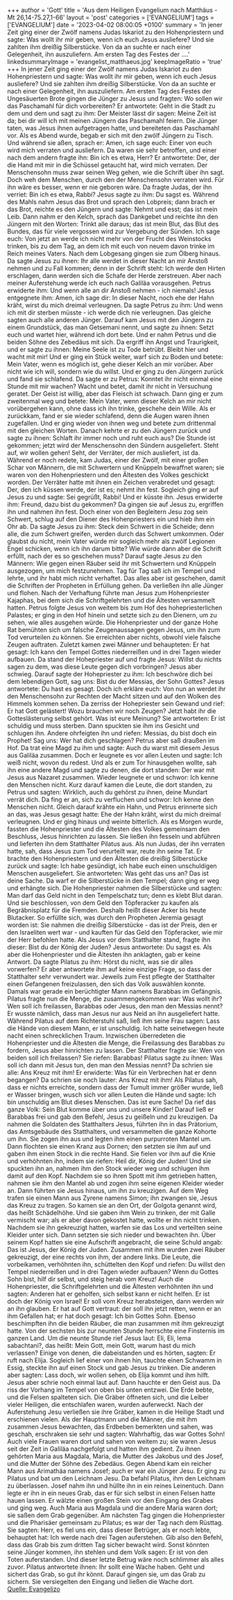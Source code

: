 +++
author = 'Gott'
title = 'Aus dem Heiligen Evangelium nach Matthäus - Mt 26,14-75.27,1-66'
layout = 'post'
categories = ['EVANGELIUM']
tags = ['EVANGELIUM']
date = '2023-04-02 08:00:05 +0100'
summary = 'In jener Zeit ging einer der Zwölf namens Judas Iskariot zu den Hohenpriestern und sagte: Was wollt ihr mir geben, wenn ich euch Jesus ausliefere? Und sie zahlten ihm dreißig Silberstücke. Von da an suchte er nach einer Gelegenheit, ihn auszuliefern. Am ersten Tag des Festes der ....'
linkedsummaryImage = 'evangelist_matthaeus.jpg'
keepImageRatio = 'true'
+++
In jener Zeit ging einer der Zwölf namens Judas Iskariot zu den Hohenpriestern
und sagte: Was wollt ihr mir geben, wenn ich euch Jesus ausliefere? Und sie zahlten ihm dreißig Silberstücke.
Von da an suchte er nach einer Gelegenheit, ihn auszuliefern.
Am ersten Tag des Festes der Ungesäuerten Brote gingen die Jünger zu Jesus und fragten: Wo sollen wir das Paschamahl für dich vorbereiten?
Er antwortete: Geht in die Stadt zu dem und dem und sagt zu ihm: Der Meister lässt dir sagen: Meine Zeit ist da; bei dir will ich mit meinen Jüngern das Paschamahl feiern.<!--more-->
Die Jünger taten, was Jesus ihnen aufgetragen hatte, und bereiteten das Paschamahl vor.
Als es Abend wurde, begab er sich mit den zwölf Jüngern zu Tisch.
Und während sie aßen, sprach er: Amen, ich sage euch: Einer von euch wird mich verraten und ausliefern.
Da waren sie sehr betroffen, und einer nach dem andern fragte ihn: Bin ich es etwa, Herr?
Er antwortete: Der, der die Hand mit mir in die Schüssel getaucht hat, wird mich verraten.
Der Menschensohn muss zwar seinen Weg gehen, wie die Schrift über ihn sagt. Doch weh dem Menschen, durch den der Menschensohn verraten wird. Für ihn wäre es besser, wenn er nie geboren wäre.
Da fragte Judas, der ihn verriet: Bin ich es etwa, Rabbi? Jesus sagte zu ihm: Du sagst es.
Während des Mahls nahm Jesus das Brot und sprach den Lobpreis; dann brach er das Brot, reichte es den Jüngern und sagte: Nehmt und esst; das ist mein Leib.
Dann nahm er den Kelch, sprach das Dankgebet und reichte ihn den Jüngern mit den Worten: Trinkt alle daraus;
das ist mein Blut, das Blut des Bundes, das für viele vergossen wird zur Vergebung der Sünden.
Ich sage euch: Von jetzt an werde ich nicht mehr von der Frucht des Weinstocks trinken, bis zu dem Tag, an dem ich mit euch von neuem davon trinke im Reich meines Vaters.
Nach dem Lobgesang gingen sie zum Ölberg hinaus.
Da sagte Jesus zu ihnen: Ihr alle werdet in dieser Nacht an mir Anstoß nehmen und zu Fall kommen; denn in der Schrift steht: Ich werde den Hirten erschlagen, dann werden sich die Schafe der Herde zerstreuen.
Aber nach meiner Auferstehung werde ich euch nach Galiläa vorausgehen.
Petrus erwiderte ihm: Und wenn alle an dir Anstoß nehmen - ich niemals!
Jesus entgegnete ihm: Amen, ich sage dir: In dieser Nacht, noch ehe der Hahn kräht, wirst du mich dreimal verleugnen.
Da sagte Petrus zu ihm: Und wenn ich mit dir sterben müsste - ich werde dich nie verleugnen. Das gleiche sagten auch alle anderen Jünger.
Darauf kam Jesus mit den Jüngern zu einem Grundstück, das man Getsemani nennt, und sagte zu ihnen: Setzt euch und wartet hier, während ich dort bete.
Und er nahm Petrus und die beiden Söhne des Zebedäus mit sich. Da ergriff ihn Angst und Traurigkeit,
und er sagte zu ihnen: Meine Seele ist zu Tode betrübt. Bleibt hier und wacht mit mir!
Und er ging ein Stück weiter, warf sich zu Boden und betete: Mein Vater, wenn es möglich ist, gehe dieser Kelch an mir vorüber. Aber nicht wie ich will, sondern wie du willst.
Und er ging zu den Jüngern zurück und fand sie schlafend. Da sagte er zu Petrus: Konntet ihr nicht einmal eine Stunde mit mir wachen?
Wacht und betet, damit ihr nicht in Versuchung geratet. Der Geist ist willig, aber das Fleisch ist schwach.
Dann ging er zum zweitenmal weg und betete: Mein Vater, wenn dieser Kelch an mir nicht vorübergehen kann, ohne dass ich ihn trinke, geschehe dein Wille.
Als er zurückkam, fand er sie wieder schlafend, denn die Augen waren ihnen zugefallen.
Und er ging wieder von ihnen weg und betete zum drittenmal mit den gleichen Worten.
Danach kehrte er zu den Jüngern zurück und sagte zu ihnen: Schlaft ihr immer noch und ruht euch aus? Die Stunde ist gekommen; jetzt wird der Menschensohn den Sündern ausgeliefert.
Steht auf, wir wollen gehen! Seht, der Verräter, der mich ausliefert, ist da.
Während er noch redete, kam Judas, einer der Zwölf, mit einer großen Schar von Männern, die mit Schwertern und Knüppeln bewaffnet waren; sie waren von den Hohenpriestern und den Ältesten des Volkes geschickt worden.
Der Verräter hatte mit ihnen ein Zeichen verabredet und gesagt: Der, den ich küssen werde, der ist es; nehmt ihn fest.
Sogleich ging er auf Jesus zu und sagte: Sei gegrüßt, Rabbi! Und er küsste ihn.
Jesus erwiderte ihm: Freund, dazu bist du gekommen? Da gingen sie auf Jesus zu, ergriffen ihn und nahmen ihn fest.
Doch einer von den Begleitern Jesu zog sein Schwert, schlug auf den Diener des Hohenpriesters ein und hieb ihm ein Ohr ab.
Da sagte Jesus zu ihm: Steck dein Schwert in die Scheide; denn alle, die zum Schwert greifen, werden durch das Schwert umkommen.
Oder glaubst du nicht, mein Vater würde mir sogleich mehr als zwölf Legionen Engel schicken, wenn ich ihn darum bitte?
Wie würde dann aber die Schrift erfüllt, nach der es so geschehen muss?
Darauf sagte Jesus zu den Männern: Wie gegen einen Räuber seid ihr mit Schwertern und Knüppeln ausgezogen, um mich festzunehmen. Tag für Tag saß ich im Tempel und lehrte, und ihr habt mich nicht verhaftet.
Das alles aber ist geschehen, damit die Schriften der Propheten in Erfüllung gehen. Da verließen ihn alle Jünger und flohen.
Nach der Verhaftung führte man Jesus zum Hohenpriester Kajaphas, bei dem sich die Schriftgelehrten und die Ältesten versammelt hatten.
Petrus folgte Jesus von weitem bis zum Hof des hohepriesterlichen Palastes; er ging in den Hof hinein und setzte sich zu den Dienern, um zu sehen, wie alles ausgehen würde.
Die Hohenpriester und der ganze Hohe Rat bemühten sich um falsche Zeugenaussagen gegen Jesus, um ihn zum Tod verurteilen zu können.
Sie erreichten aber nichts, obwohl viele falsche Zeugen auftraten. Zuletzt kamen zwei Männer
und behaupteten: Er hat gesagt: Ich kann den Tempel Gottes niederreißen und in drei Tagen wieder aufbauen.
Da stand der Hohepriester auf und fragte Jesus: Willst du nichts sagen zu dem, was diese Leute gegen dich vorbringen?
Jesus aber schwieg. Darauf sagte der Hohepriester zu ihm: Ich beschwöre dich bei dem lebendigen Gott, sag uns: Bist du der Messias, der Sohn Gottes?
Jesus antwortete: Du hast es gesagt. Doch ich erkläre euch: Von nun an werdet ihr den Menschensohn zur Rechten der Macht sitzen und auf den Wolken des Himmels kommen sehen.
Da zerriss der Hohepriester sein Gewand und rief: Er hat Gott gelästert! Wozu brauchen wir noch Zeugen? Jetzt habt ihr die Gotteslästerung selbst gehört.
Was ist eure Meinung? Sie antworteten: Er ist schuldig und muss sterben.
Dann spuckten sie ihm ins Gesicht und schlugen ihn. Andere ohrfeigten ihn
und riefen: Messias, du bist doch ein Prophet! Sag uns: Wer hat dich geschlagen?
Petrus aber saß draußen im Hof. Da trat eine Magd zu ihm und sagte: Auch du warst mit diesem Jesus aus Galiläa zusammen.
Doch er leugnete es vor allen Leuten und sagte: Ich weiß nicht, wovon du redest.
Und als er zum Tor hinausgehen wollte, sah ihn eine andere Magd und sagte zu denen, die dort standen: Der war mit Jesus aus Nazaret zusammen.
Wieder leugnete er und schwor: Ich kenne den Menschen nicht.
Kurz darauf kamen die Leute, die dort standen, zu Petrus und sagten: Wirklich, auch du gehörst zu ihnen, deine Mundart verrät dich.
Da fing er an, sich zu verfluchen und schwor: Ich kenne den Menschen nicht. Gleich darauf krähte ein Hahn,
und Petrus erinnerte sich an das, was Jesus gesagt hatte: Ehe der Hahn kräht, wirst du mich dreimal verleugnen. Und er ging hinaus und weinte bitterlich.
Als es Morgen wurde, fassten die Hohenpriester und die Ältesten des Volkes gemeinsam den Beschluss, Jesus hinrichten zu lassen.
Sie ließen ihn fesseln und abführen und lieferten ihn dem Statthalter Pilatus aus.
Als nun Judas, der ihn verraten hatte, sah, dass Jesus zum Tod verurteilt war, reute ihn seine Tat. Er brachte den Hohenpriestern und den Ältesten die dreißig Silberstücke zurück
und sagte: Ich habe gesündigt, ich habe euch einen unschuldigen Menschen ausgeliefert. Sie antworteten: Was geht das uns an? Das ist deine Sache.
Da warf er die Silberstücke in den Tempel; dann ging er weg und erhängte sich.
Die Hohenpriester nahmen die Silberstücke und sagten: Man darf das Geld nicht in den Tempelschatz tun; denn es klebt Blut daran.
Und sie beschlossen, von dem Geld den Töpferacker zu kaufen als Begräbnisplatz für die Fremden.
Deshalb heißt dieser Acker bis heute Blutacker.
So erfüllte sich, was durch den Propheten Jeremia gesagt worden ist: Sie nahmen die dreißig Silberstücke - das ist der Preis, den er den Israeliten wert war -
und kauften für das Geld den Töpferacker, wie mir der Herr befohlen hatte.
Als Jesus vor dem Statthalter stand, fragte ihn dieser: Bist du der König der Juden? Jesus antwortete: Du sagst es.
Als aber die Hohenpriester und die Ältesten ihn anklagten, gab er keine Antwort.
Da sagte Pilatus zu ihm: Hörst du nicht, was sie dir alles vorwerfen?
Er aber antwortete ihm auf keine einzige Frage, so dass der Statthalter sehr verwundert war.
Jeweils zum Fest pflegte der Statthalter einen Gefangenen freizulassen, den sich das Volk auswählen konnte.
Damals war gerade ein berüchtigter Mann namens Barabbas im Gefängnis.
Pilatus fragte nun die Menge, die zusammengekommen war: Was wollt ihr? Wen soll ich freilassen, Barabbas oder Jesus, den man den Messias nennt?
Er wusste nämlich, dass man Jesus nur aus Neid an ihn ausgeliefert hatte.
Während Pilatus auf dem Richterstuhl saß, ließ ihm seine Frau sagen: Lass die Hände von diesem Mann, er ist unschuldig. Ich hatte seinetwegen heute nacht einen schrecklichen Traum.
Inzwischen überredeten die Hohenpriester und die Ältesten die Menge, die Freilassung des Barabbas zu fordern, Jesus aber hinrichten zu lassen.
Der Statthalter fragte sie: Wen von beiden soll ich freilassen? Sie riefen: Barabbas!
Pilatus sagte zu ihnen: Was soll ich dann mit Jesus tun, den man den Messias nennt? Da schrien sie alle: Ans Kreuz mit ihm!
Er erwiderte: Was für ein Verbrechen hat er denn begangen? Da schrien sie noch lauter: Ans Kreuz mit ihm!
Als Pilatus sah, dass er nichts erreichte, sondern dass der Tumult immer größer wurde, ließ er Wasser bringen, wusch sich vor allen Leuten die Hände und sagte: Ich bin unschuldig am Blut dieses Menschen. Das ist eure Sache!
Da rief das ganze Volk: Sein Blut komme über uns und unsere Kinder!
Darauf ließ er Barabbas frei und gab den Befehl, Jesus zu geißeln und zu kreuzigen.
Da nahmen die Soldaten des Statthalters Jesus, führten ihn in das Prätorium, das Amtsgebäude des Statthalters, und versammelten die ganze Kohorte um ihn.
Sie zogen ihn aus und legten ihm einen purpurroten Mantel um.
Dann flochten sie einen Kranz aus Dornen; den setzten sie ihm auf und gaben ihm einen Stock in die rechte Hand. Sie fielen vor ihm auf die Knie und verhöhnten ihn, indem sie riefen: Heil dir, König der Juden!
Und sie spuckten ihn an, nahmen ihm den Stock wieder weg und schlugen ihm damit auf den Kopf.
Nachdem sie so ihren Spott mit ihm getrieben hatten, nahmen sie ihm den Mantel ab und zogen ihm seine eigenen Kleider wieder an. Dann führten sie Jesus hinaus, um ihn zu kreuzigen.
Auf dem Weg trafen sie einen Mann aus Zyrene namens Simon; ihn zwangen sie, Jesus das Kreuz zu tragen.
So kamen sie an den Ort, der Golgota genannt wird, das heißt Schädelhöhe.
Und sie gaben ihm Wein zu trinken, der mit Galle vermischt war; als er aber davon gekostet hatte, wollte er ihn nicht trinken.
Nachdem sie ihn gekreuzigt hatten, warfen sie das Los und verteilten seine Kleider unter sich.
Dann setzten sie sich nieder und bewachten ihn.
Über seinem Kopf hatten sie eine Aufschrift angebracht, die seine Schuld angab: Das ist Jesus, der König der Juden.
Zusammen mit ihm wurden zwei Räuber gekreuzigt, der eine rechts von ihm, der andere links.
Die Leute, die vorbeikamen, verhöhnten ihn, schüttelten den Kopf
und riefen: Du willst den Tempel niederreißen und in drei Tagen wieder aufbauen? Wenn du Gottes Sohn bist, hilf dir selbst, und steig herab vom Kreuz!
Auch die Hohenpriester, die Schriftgelehrten und die Ältesten verhöhnten ihn und sagten:
Anderen hat er geholfen, sich selbst kann er nicht helfen. Er ist doch der König von Israel! Er soll vom Kreuz herabsteigen, dann werden wir an ihn glauben.
Er hat auf Gott vertraut: der soll ihn jetzt retten, wenn er an ihm Gefallen hat; er hat doch gesagt: Ich bin Gottes Sohn.
Ebenso beschimpften ihn die beiden Räuber, die man zusammen mit ihm gekreuzigt hatte.
Von der sechsten bis zur neunten Stunde herrschte eine Finsternis im ganzen Land.
Um die neunte Stunde rief Jesus laut: Eli, Eli, lema sabachtani?, das heißt: Mein Gott, mein Gott, warum hast du mich verlassen?
Einige von denen, die dabeistanden und es hörten, sagten: Er ruft nach Elija.
Sogleich lief einer von ihnen hin, tauchte einen Schwamm in Essig, steckte ihn auf einen Stock und gab Jesus zu trinken.
Die anderen aber sagten: Lass doch, wir wollen sehen, ob Elija kommt und ihm hilft.
Jesus aber schrie noch einmal laut auf. Dann hauchte er den Geist aus.
Da riss der Vorhang im Tempel von oben bis unten entzwei. Die Erde bebte, und die Felsen spalteten sich.
Die Gräber öffneten sich, und die Leiber vieler Heiligen, die entschlafen waren, wurden auferweckt.
Nach der Auferstehung Jesu verließen sie ihre Gräber, kamen in die Heilige Stadt und erschienen vielen.
Als der Hauptmann und die Männer, die mit ihm zusammen Jesus bewachten, das Erdbeben bemerkten und sahen, was geschah, erschraken sie sehr und sagten: Wahrhaftig, das war Gottes Sohn!
Auch viele Frauen waren dort und sahen von weitem zu; sie waren Jesus seit der Zeit in Galiläa nachgefolgt und hatten ihm gedient.
Zu ihnen gehörten Maria aus Magdala, Maria, die Mutter des Jakobus und des Josef, und die Mutter der Söhne des Zebedäus.
Gegen Abend kam ein reicher Mann aus Arimathäa namens Josef; auch er war ein Jünger Jesu.
Er ging zu Pilatus und bat um den Leichnam Jesu. Da befahl Pilatus, ihm den Leichnam zu überlassen.
Josef nahm ihn und hüllte ihn in ein reines Leinentuch.
Dann legte er ihn in ein neues Grab, das er für sich selbst in einen Felsen hatte hauen lassen. Er wälzte einen großen Stein vor den Eingang des Grabes und ging weg.
Auch Maria aus Magdala und die andere Maria waren dort; sie saßen dem Grab gegenüber.
Am nächsten Tag gingen die Hohenpriester und die Pharisäer gemeinsam zu Pilatus; es war der Tag nach dem Rüsttag.
Sie sagten: Herr, es fiel uns ein, dass dieser Betrüger, als er noch lebte, behauptet hat: Ich werde nach drei Tagen auferstehen.
Gib also den Befehl, dass das Grab bis zum dritten Tag sicher bewacht wird. Sonst könnten seine Jünger kommen, ihn stehlen und dem Volk sagen: Er ist von den Toten auferstanden. Und dieser letzte Betrug wäre noch schlimmer als alles zuvor.
Pilatus antwortete ihnen: Ihr sollt eine Wache haben. Geht und sichert das Grab, so gut ihr könnt.
Darauf gingen sie, um das Grab zu sichern. Sie versiegelten den Eingang und ließen die Wache dort.<br> [Quelle: Evangelizo](https://evangeliumtagfuertag.org/DE/gospel)